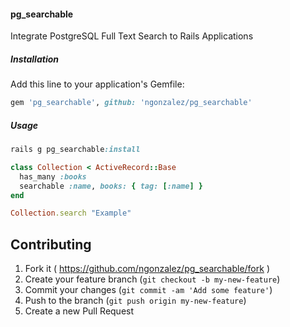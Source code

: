 #### pg_searchable

Integrate PostgreSQL Full Text Search to Rails Applications

##### Installation

Add this line to your application's Gemfile:

```ruby
gem 'pg_searchable', github: 'ngonzalez/pg_searchable'
```

##### Usage
```ruby
rails g pg_searchable:install
```

```ruby
class Collection < ActiveRecord::Base
  has_many :books
  searchable :name, books: { tag: [:name] }
end
```

```ruby
Collection.search "Example"
```

## Contributing

1. Fork it ( https://github.com/ngonzalez/pg_searchable/fork )
2. Create your feature branch (`git checkout -b my-new-feature`)
3. Commit your changes (`git commit -am 'Add some feature'`)
4. Push to the branch (`git push origin my-new-feature`)
5. Create a new Pull Request
